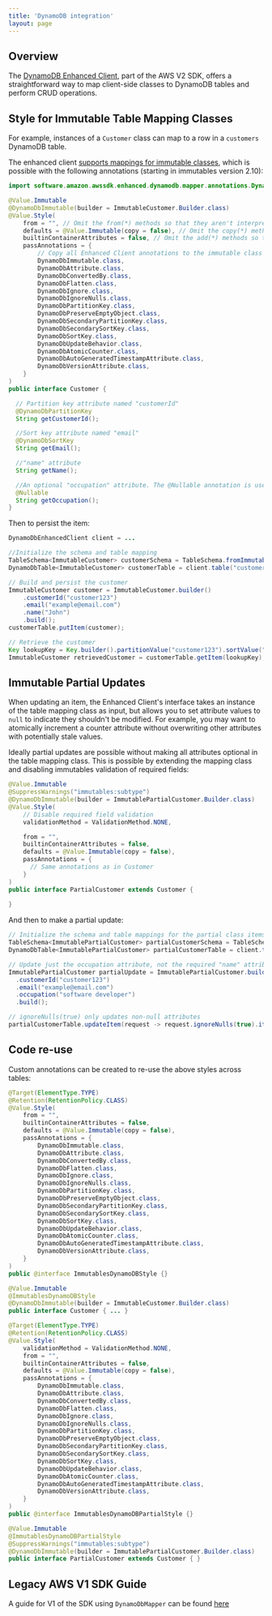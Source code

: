 ```yaml
---
title: 'DynamoDB integration'
layout: page
---
```


Overview
--------
The [DynamoDB Enhanced Client](https://docs.aws.amazon.com/sdk-for-java/latest/developer-guide/dynamodb-enhanced-client.html), part of the AWS V2 SDK, offers a straightforward way to map client-side classes to DynamoDB tables and perform CRUD operations.

Style for Immutable Table Mapping Classes
----------
For example, instances of a `Customer` class can map to a row in a `customers` DynamoDB table.

The enhanced client [supports mappings for immutable classes](https://github.com/aws/aws-sdk-java-v2/tree/master/services-custom/dynamodb-enhanced#working-with-immutable-data-classes), which is possible with the following annotations (starting in immutables version 2.10):

```java
import software.amazon.awssdk.enhanced.dynamodb.mapper.annotations.DynamoDbImmutable;

@Value.Immutable
@DynamoDbImmutable(builder = ImmutableCustomer.Builder.class)
@Value.Style(
    from = "", // Omit the from(*) methods so that they aren't interpreted as table attributes
    defaults = @Value.Immutable(copy = false), // Omit the copy(*) methods so that they aren't interpreted as table attribute
    builtinContainerAttributes = false, // Omit the add(*) methods so that they aren't interpreted as table attributes
    passAnnotations = {
        // Copy all Enhanced Client annotations to the immutable class
        DynamoDbImmutable.class,
        DynamoDbAttribute.class,
        DynamoDbConvertedBy.class,
        DynamoDbFlatten.class,
        DynamoDbIgnore.class,
        DynamoDbIgnoreNulls.class,
        DynamoDbPartitionKey.class,
        DynamoDbPreserveEmptyObject.class,
        DynamoDbSecondaryPartitionKey.class,
        DynamoDbSecondarySortKey.class,
        DynamoDbSortKey.class,
        DynamoDbUpdateBehavior.class,
        DynamoDbAtomicCounter.class,
        DynamoDbAutoGeneratedTimestampAttribute.class,
        DynamoDbVersionAttribute.class,
    }
)
public interface Customer {

  // Partition key attribute named "customerId"
  @DynamoDbPartitionKey
  String getCustomerId();

  //Sort key attribute named "email"
  @DynamoDbSortKey
  String getEmail();

  //"name" attribute
  String getName();

  //An optional "occupation" attribute. The @Nullable annotation is used because the Enhanced Client does not support java.util.Optional
  @Nullable
  String getOccupation();
}
```

Then to persist the item:

```java
DynamoDbEnhancedClient client = ...

//Initialize the schema and table mapping
TableSchema<ImmutableCustomer> customerSchema = TableSchema.fromImmutableClass(ImmutableCustomer.class);
DynamoDbTable<ImmutableCustomer> customerTable = client.table("customers", customerSchema);

// Build and persist the customer
ImmutableCustomer customer = ImmutableCustomer.builder()
    .customerId("customer123")
    .email("example@email.com")
    .name("John")
    .build();
customerTable.putItem(customer);

// Retrieve the customer
Key lookupKey = Key.builder().partitionValue("customer123").sortValue("example@email.com").build();
ImmutableCustomer retrievedCustomer = customerTable.getItem(lookupKey);
```

Immutable Partial Updates
----------

When updating an item, the Enhanced Client's interface takes an instance of the table mapping class as input, but allows you to set attribute values to `null` to indicate they shouldn't be modified. For example, you may want to atomically increment a counter attribute without overwriting other attributes with potentially stale values.

Ideally partial updates are possible without making all attributes optional in the table mapping class. This is possible by extending the mapping class and disabling immutables validation of required fields: 

```java
@Value.Immutable
@SuppressWarnings("immutables:subtype")
@DynamoDbImmutable(builder = ImmutablePartialCustomer.Builder.class)
@Value.Style(
    // Disable required field validation
    validationMethod = ValidationMethod.NONE,

    from = "",
    builtinContainerAttributes = false,
    defaults = @Value.Immutable(copy = false),
    passAnnotations = {
      // Same annotations as in Customer
    }
)
public interface PartialCustomer extends Customer { 
  
}
```

And then to make a partial update:
```java
// Initialize the schema and table mappings for the partial class items. The same "customers" table is used as the non-partial mapping.
TableSchema<ImmutablePartialCustomer> partialCustomerSchema = TableSchema.fromImmutableClass(ImmutablePartialCustomer.class);
DynamoDbTable<ImmutablePartialCustomer> partialCustomerTable = client.table("customers", partialCustomerSchema);

// Update just the occupation attribute, not the required "name" attribute
ImmutablePartialCustomer partialUpdate = ImmutablePartialCustomer.builder()
  .customerId("customer123")
  .email("example@email.com")
  .occupation("software developer")
  .build();

// ignoreNulls(true) only updates non-null attributes
partialCustomerTable.updateItem(request -> request.ignoreNulls(true).item(partialUpdate));
```

Code re-use
----------
Custom annotations can be created to re-use the above styles across tables:

```java
@Target(ElementType.TYPE)
@Retention(RetentionPolicy.CLASS)
@Value.Style(
    from = "",
    builtinContainerAttributes = false,
    defaults = @Value.Immutable(copy = false),
    passAnnotations = {
        DynamoDbImmutable.class,
        DynamoDbAttribute.class,
        DynamoDbConvertedBy.class,
        DynamoDbFlatten.class,
        DynamoDbIgnore.class,
        DynamoDbIgnoreNulls.class,
        DynamoDbPartitionKey.class,
        DynamoDbPreserveEmptyObject.class,
        DynamoDbSecondaryPartitionKey.class,
        DynamoDbSecondarySortKey.class,
        DynamoDbSortKey.class,
        DynamoDbUpdateBehavior.class,
        DynamoDbAtomicCounter.class,
        DynamoDbAutoGeneratedTimestampAttribute.class,
        DynamoDbVersionAttribute.class,
    }
)
public @interface ImmutablesDynamoDBStyle {}

@Value.Immutable
@ImmutablesDynamoDBStyle
@DynamoDbImmutable(builder = ImmutableCustomer.Builder.class)
public interface Customer { ... }

@Target(ElementType.TYPE)
@Retention(RetentionPolicy.CLASS)
@Value.Style(
    validationMethod = ValidationMethod.NONE,
    from = "",
    builtinContainerAttributes = false,
    defaults = @Value.Immutable(copy = false),
    passAnnotations = {
        DynamoDbImmutable.class,
        DynamoDbAttribute.class,
        DynamoDbConvertedBy.class,
        DynamoDbFlatten.class,
        DynamoDbIgnore.class,
        DynamoDbIgnoreNulls.class,
        DynamoDbPartitionKey.class,
        DynamoDbPreserveEmptyObject.class,
        DynamoDbSecondaryPartitionKey.class,
        DynamoDbSecondarySortKey.class,
        DynamoDbSortKey.class,
        DynamoDbUpdateBehavior.class,
        DynamoDbAtomicCounter.class,
        DynamoDbAutoGeneratedTimestampAttribute.class,
        DynamoDbVersionAttribute.class,
    }
)
public @interface ImmutablesDynamoDBPartialStyle {}

@Value.Immutable
@ImmutablesDynamoDBPartialStyle
@SuppressWarnings("immutables:subtype")
@DynamoDbImmutable(builder = ImmutablePartialCustomer.Builder.class)
public interface PartialCustomer extends Customer { }
```

Legacy AWS V1 SDK Guide
----------
A guide for V1 of the SDK using `DynamoDbMapper` can be found [here](/dynamodb-v1-sdk.html)